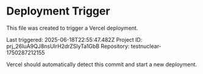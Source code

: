 # Deployment Trigger

This file was created to trigger a Vercel deployment.

Last triggered: 2025-06-18T22:55:47.482Z
Project ID: prj_26IuA9QJ8nsUlrH2drZSlyTa1GbB
Repository: testnuclear-1750287212155

Vercel should automatically detect this commit and start a new deployment.

